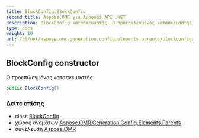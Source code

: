 ```yaml
---
title: BlockConfig.BlockConfig
second_title: Aspose.OMR για Αναφορά API .NET
description: BlockConfig κατασκευαστής. Ο προεπιλεγμένος κατασκευαστής.
type: docs
weight: 10
url: /el/net/aspose.omr.generation.config.elements.parents/blockconfig/blockconfig/
---
```

## BlockConfig constructor

Ο προεπιλεγμένος κατασκευαστής.

```csharp
public BlockConfig()
```

### Δείτε επίσης

* class [BlockConfig](../)
* χώρος ονομάτων [Aspose.OMR.Generation.Config.Elements.Parents](../../blockconfig/)
* συνέλευση [Aspose.OMR](../../../)


